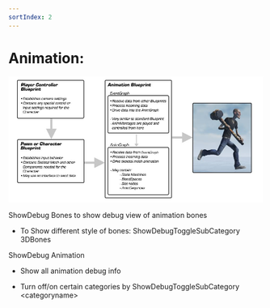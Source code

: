 ```yaml
---
sortIndex: 2
---
```


# Animation:

![AnimationSubsystem_Overview_AnimationDiagram](../../assets/AnimationSubsystem_Overview_AnimationDiagram.jpg)

ShowDebug Bones to show debug view of animation bones

- To Show different style of bones: ShowDebugToggleSubCategory 3DBones

ShowDebug Animation

- Show all animation debug info

- Turn off/on certain categories by ShowDebugToggleSubCategory &lt;categoryname>
